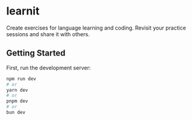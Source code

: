 # learnit

Create exercises for language learning and coding. Revisit your practice sessions and share it with others.

## Getting Started

First, run the development server:

```bash
npm run dev
# or
yarn dev
# or
pnpm dev
# or
bun dev
```

